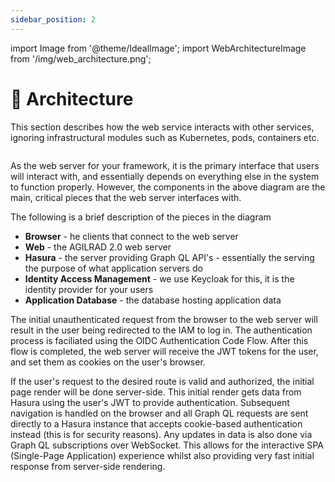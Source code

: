 ```yaml
---
sidebar_position: 2
---
```


import Image from '@theme/IdealImage';
import WebArchitectureImage from '/img/web_architecture.png';

# 📐 Architecture

This section describes how the web service interacts with other services, ignoring infrastructural modules such as
Kubernetes, pods, containers etc.

<div class="centerize"> 
    <Image img={WebArchitectureImage} width="75%"/>
</div>

As the web server for your framework, it is the primary interface that users will interact with, and essentially depends
on everything else in the system to function properly. However, the components in the above diagram are the main,
critical pieces that the web server interfaces with.

The following is a brief description of the pieces in the diagram

-   **Browser** - he clients that connect to the web server
-   **Web** - the AGILRAD 2.0 web server
-   **Hasura** - the server providing Graph QL API's - essentially the serving the purpose of what application servers do
-   **Identity Access Management** - we use Keycloak for this, it is the identity provider for your users
-   **Application Database** - the database hosting application data

The initial unauthenticated request from the browser to the web server will result in the user being redirected to the
IAM to log in. The authentication process is faciliated using the OIDC Authentication Code Flow. After this flow is
completed, the web server will receive the JWT tokens for the user, and set them as cookies on the user's browser.

If the user's request to the desired route is valid and authorized, the initial page render will be done server-side.
This initial render gets data from Hasura using the user's JWT to provide authentication. Subsequent navigation is
handled on the browser and all Graph QL requests are sent directly to a Hasura instance that accepts cookie-based
authentication instead (this is for security reasons). Any updates in data is also done via Graph QL subscriptions over
WebSocket. This allows for the interactive SPA (Single-Page Application) experience whilst also providing very fast
initial response from server-side rendering.
